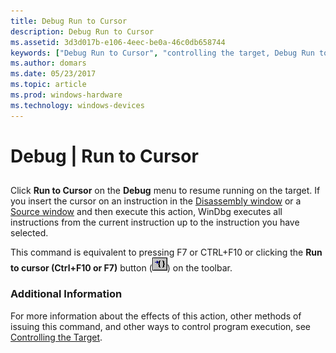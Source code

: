 ```yaml
---
title: Debug Run to Cursor
description: Debug Run to Cursor
ms.assetid: 3d3d017b-e106-4eec-be0a-46c0db658744
keywords: ["Debug Run to Cursor", "controlling the target, Debug Run to Cursor"]
ms.author: domars
ms.date: 05/23/2017
ms.topic: article
ms.prod: windows-hardware
ms.technology: windows-devices
---
```


# Debug | Run to Cursor


## <span id="ddk_debug_run_to_cursor_dbg"></span><span id="DDK_DEBUG_RUN_TO_CURSOR_DBG"></span>


Click **Run to Cursor** on the **Debug** menu to resume running on the target. If you insert the cursor on an instruction in the [Disassembly window](disassembly-window.md) or a [Source window](source-window.md) and then execute this action, WinDbg executes all instructions from the current instruction up to the instruction you have selected.

This command is equivalent to pressing F7 or CTRL+F10 or clicking the **Run to cursor (Ctrl+F10 or F7)** button (![screen shot of the run to cursor button](images/tbcursor.png)) on the toolbar.

### <span id="additional_information"></span><span id="ADDITIONAL_INFORMATION"></span>Additional Information

For more information about the effects of this action, other methods of issuing this command, and other ways to control program execution, see [Controlling the Target](controlling-the-target.md).

 

 





